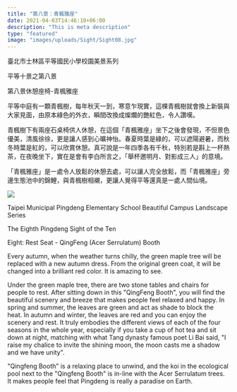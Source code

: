 ```yaml
---
title: "第八景：青楓雅座"
date: 2021-04-03T14:46:10+06:00
description: "This is meta description"
type: "featured"
image: "images/uploads/Sight/Sight08.jpg"
---
```


臺北市士林區平等國民小學校園美景系列

平等十景之第八景

第八景休憩座椅-青楓雅座

平等中庭有一顆青楓樹，每年秋天一到，寒意乍現實，這棵青楓樹就會換上新裝與大家見面，由原本綠色的外衣，瞬間改換成燦爛的艷紅色，令人讚嘆。

青楓樹下有兩座石桌椅供人休憩，在這個「青楓雅座」坐下之後會發現，不但景色優美，清風徐徐，更是讓人感到心曠神怡。春夏時葉是綠的，可以遮陽避暑，而秋冬時葉是紅的，可以欣賞休憩。真可說是一年四季各有千秋，特別若是斟上一杯熱茶，在夜晚坐下，實在是會有李白所言之，「舉杯邀明月、對影成三人」的意境。

「青楓雅座」是一處令人放鬆的休憩去處，可以讓人完全放鬆，而「青楓雅座」旁邊生態池中的錦鯉，與青楓樹相襯，更讓人覺得平等還真是一處人間仙境。



![](../images/post-img.jpg)

Taipei Municipal Pingdeng Elementary School Beautiful Campus Landscape Series

The Eighth Pingdeng Sight of the Ten

Eight:  Rest Seat - QingFeng (Acer Serrulatum) Booth
               

Every autumn, when the weather turns chilly, the green maple tree will be replaced with a new autumn dress. From the original green coat, it will be changed into a brilliant red color. It is amazing to see.

Under the green maple tree, there are two stone tables and chairs for people to rest. After sitting down in this "QingFeng Booth", you will find the beautiful scenery and breeze that makes people feel relaxed and happy. In spring and summer, the leaves are green and act as shade to block the heat. In autumn and winter, the leaves are red and you can enjoy the scenery and rest. It truly embodies the different views of each of the four seasons in the whole year, especially if you take a cup of hot tea and sit down at night, matching with what Tang dynasty famous poet Li Bai said, "I raise my chalice to invite the shining moon, the moon casts me a shadow and we have unity".

"Qingfeng Booth" is a relaxing place to unwind, and the koi in the ecological pool next to the "Qingfeng Booth" is in-line with the Acer Serrulatum trees. It makes people feel that Pingdeng is really a paradise on Earth.

